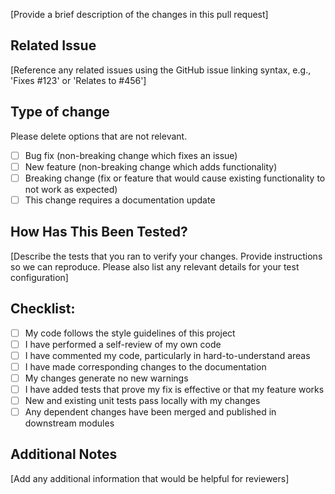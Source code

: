 [Provide a brief description of the changes in this pull request]

## Related Issue

[Reference any related issues using the GitHub issue linking syntax, e.g., 'Fixes #123' or 'Relates to #456']

## Type of change

Please delete options that are not relevant.

- [ ] Bug fix (non-breaking change which fixes an issue)
- [ ] New feature (non-breaking change which adds functionality)
- [ ] Breaking change (fix or feature that would cause existing functionality to not work as expected)
- [ ] This change requires a documentation update

## How Has This Been Tested?

[Describe the tests that you ran to verify your changes. Provide instructions so we can reproduce. Please also list any relevant details for your test configuration]

## Checklist:

- [ ] My code follows the style guidelines of this project
- [ ] I have performed a self-review of my own code
- [ ] I have commented my code, particularly in hard-to-understand areas
- [ ] I have made corresponding changes to the documentation
- [ ] My changes generate no new warnings
- [ ] I have added tests that prove my fix is effective or that my feature works
- [ ] New and existing unit tests pass locally with my changes
- [ ] Any dependent changes have been merged and published in downstream modules

## Additional Notes

[Add any additional information that would be helpful for reviewers]